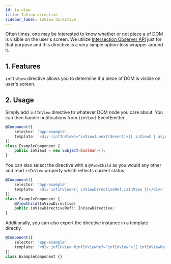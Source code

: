 ```yaml
---
id: in-view
title: InView directive
sidebar_label: InView directive
---
```


Often times, one may be interested to know whether or not piece a of DOM is visible on the user's screen. We utilize [Intersection Observer API](https://developer.mozilla.org/en-US/docs/Web/API/Intersection_Observer_API) just for that purpose and this directive is a very simple option-less wrapper around it.

## 1. Features

`infInView` directive allows you to determine if a piece of DOM is visible on user's screen.

## 2. Usage

Simply add `infInView` directive to whatever DOM node you care about. You can then handle notifications from `(inView)` EventEmitter.

```ts
@Component({
	selector: 'app-example',
	template: `<div (infInView)="inView$.next($event)>{{ inView$ | async }}</div>`,
})
class ExampleComponent {
	public inView$ = new Subject<boolean>();
}
```

You can also select the directive with a `@ViewChild` as you would any other and read `isInView` property which reflects current status.

```ts
@Component({
	selector: 'app-example',
	template: `<div infInView>{{ inViewDirectiveRef.isInView }}</div>`,
})
class ExampleComponent {
	@ViewChild(InViewDirective)
	public inViewDirectiveRef!: InViewDirective;
}
```

Additionally, you can also export the directive instance in a template directly.

```ts
@Component({
	selector: 'app-example',
	template: `<div infInView #infInViewRef="infInView">{{ infInViewRef.isInView }}</div>`,
})
class ExampleComponent {}
```
